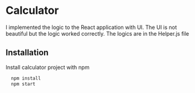 
# Calculator

I implemented the logic to the React application with UI. The UI is not beautiful but the logic worked correctly.
The logics are in the Helper.js file



## Installation

Install calculator project with npm

```bash
  npm install
  npm start
```
    